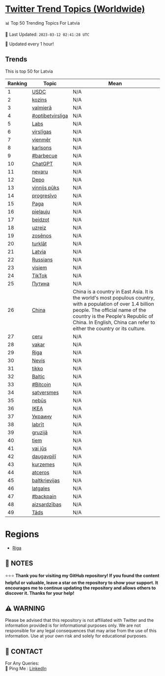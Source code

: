 [Twitter Trend Topics (Worldwide)](https://github.com/ErcinDedeoglu/Twitter-Trend-Topics)
==========


📊 Top 50 Trending Topics For Latvia

📆 Last Updated: `2023-03-12 02:41:28 UTC`

🔧 Updated every 1 hour!


## Trends

This is top 50 for Latvia

| Ranking | Topic | Mean |
| ------- | ------------ | ------------ |
| 1 | [USDC](http://twitter.com/search?q=USDC) | N/A |
| 2 | [kozins](http://twitter.com/search?q=kozins) | N/A |
| 3 | [valmierā](http://twitter.com/search?q=valmier%c4%81) | N/A |
| 4 | [#optibetvirsliga](http://twitter.com/search?q=%23optibetvirsliga) | N/A |
| 5 | [Labs](http://twitter.com/search?q=Labs) | N/A |
| 6 | [virslīgas](http://twitter.com/search?q=virsl%c4%abgas) | N/A |
| 7 | [vienmēr](http://twitter.com/search?q=vienm%c4%93r) | N/A |
| 8 | [karlsons](http://twitter.com/search?q=karlsons) | N/A |
| 9 | [#barbecue](http://twitter.com/search?q=%23barbecue) | N/A |
| 10 | [ChatGPT](http://twitter.com/search?q=ChatGPT) | N/A |
| 11 | [nevaru](http://twitter.com/search?q=nevaru) | N/A |
| 12 | [Depo](http://twitter.com/search?q=Depo) | N/A |
| 13 | [vinnijs pūks](http://twitter.com/search?q=vinnijs+p%c5%abks) | N/A |
| 14 | [progresīvo](http://twitter.com/search?q=progres%c4%abvo) | N/A |
| 15 | [Paga](http://twitter.com/search?q=Paga) | N/A |
| 16 | [pieļauju](http://twitter.com/search?q=pie%c4%bcauju) | N/A |
| 17 | [beidzot](http://twitter.com/search?q=beidzot) | N/A |
| 18 | [uzreiz](http://twitter.com/search?q=uzreiz) | N/A |
| 19 | [zosēnos](http://twitter.com/search?q=zos%c4%93nos) | N/A |
| 20 | [turklāt](http://twitter.com/search?q=turkl%c4%81t) | N/A |
| 21 | [Latvia](http://twitter.com/search?q=Latvia) | N/A |
| 22 | [Russians](http://twitter.com/search?q=Russians) | N/A |
| 23 | [visiem](http://twitter.com/search?q=visiem) | N/A |
| 24 | [TikTok](http://twitter.com/search?q=TikTok) | N/A |
| 25 | [Путина](http://twitter.com/search?q=%d0%9f%d1%83%d1%82%d0%b8%d0%bd%d0%b0) | N/A |
| 26 | [China](http://twitter.com/search?q=China) | China is a country in East Asia. It is the world's most populous country, with a population of over 1.4 billion people. The official name of the country is the People's Republic of China. In English, China can refer to either the country or its culture. |
| 27 | [ceru](http://twitter.com/search?q=ceru) | N/A |
| 28 | [vakar](http://twitter.com/search?q=vakar) | N/A |
| 29 | [Riga](http://twitter.com/search?q=Riga) | N/A |
| 30 | [Nevis](http://twitter.com/search?q=Nevis) | N/A |
| 31 | [tikko](http://twitter.com/search?q=tikko) | N/A |
| 32 | [Baltic](http://twitter.com/search?q=Baltic) | N/A |
| 33 | [#Bitcoin](http://twitter.com/search?q=%23Bitcoin) | N/A |
| 34 | [satversmes](http://twitter.com/search?q=satversmes) | N/A |
| 35 | [nebūs](http://twitter.com/search?q=neb%c5%abs) | N/A |
| 36 | [IKEA](http://twitter.com/search?q=IKEA) | N/A |
| 37 | [Украину](http://twitter.com/search?q=%d0%a3%d0%ba%d1%80%d0%b0%d0%b8%d0%bd%d1%83) | N/A |
| 38 | [labrīt](http://twitter.com/search?q=labr%c4%abt) | N/A |
| 39 | [gruzijā](http://twitter.com/search?q=gruzij%c4%81) | N/A |
| 40 | [tiem](http://twitter.com/search?q=tiem) | N/A |
| 41 | [vai jūs](http://twitter.com/search?q=vai+j%c5%abs) | N/A |
| 42 | [daugavpilī](http://twitter.com/search?q=daugavpil%c4%ab) | N/A |
| 43 | [kurzemes](http://twitter.com/search?q=kurzemes) | N/A |
| 44 | [atceros](http://twitter.com/search?q=atceros) | N/A |
| 45 | [baltkrievijas](http://twitter.com/search?q=baltkrievijas) | N/A |
| 46 | [latgales](http://twitter.com/search?q=latgales) | N/A |
| 47 | [#backpain](http://twitter.com/search?q=%23backpain) | N/A |
| 48 | [aizsardzības](http://twitter.com/search?q=aizsardz%c4%abbas) | N/A |
| 49 | [Tāds](http://twitter.com/search?q=T%c4%81ds) | N/A |



# Regions

* [Riga](</Latvia/Riga.md>)



## 📝 NOTES

⭐⭐⭐ **Thank you for visiting my GitHub repository! If you found the content helpful or valuable, leave a star on the repository to show your support. It encourages me to continue updating the repository and allows others to discover it. Thanks for your help!**


## ⚠️ WARNING

Please be advised that this repository is not affiliated with Twitter and the information provided is for informational purposes only. We are not responsible for any legal consequences that may arise from the use of this information. Use at your own risk and solely for educational purposes.


## 📨 CONTACT

 For Any Queries:  
            🏓 Ping Me : [LinkedIn](https://www.linkedin.com/in/ercindedeoglu/)
